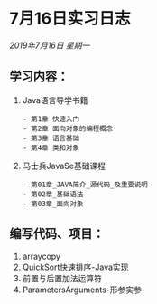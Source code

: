 # 7月16日实习日志  
*2019年7月16日 星期一*  
## 学习内容：  

1. Java语言导学书籍 
	~~~ 
	- 第1章 快速入门  
	- 第2章 面向对象的编程概念  
	- 第3章 语言基础
	- 第4章 类和对象
	~~~  
  
2. 马士兵JavaSe基础课程  
	~~~
	- 第01章_JAVA简介_源代码_及重要说明  
	- 第02章_基础语法  
	- 第03章_面向对象
	~~~  


## 编写代码、项目：  
1. arraycopy  
2. QuickSort快速排序-Java实现  
3. 前置与后置加法运算符
4. ParametersArguments-形参实参  
